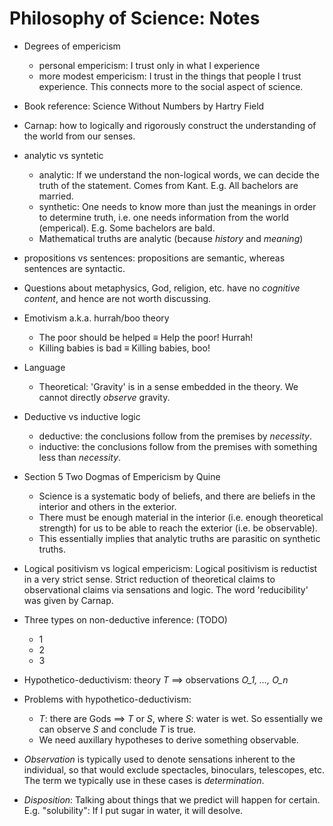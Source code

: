 # Philosophy of Science: Notes

*  Degrees of empericism
    -  personal empericism: I trust only in what I experience
    -  more modest empericism: I trust in the things that people I trust experience. This connects more to the social aspect of science.

*  Book reference: Science Without Numbers by Hartry Field
*  Carnap: how to logically and rigorously construct the understanding of the world from our senses.
*  analytic vs syntetic
    -  analytic: If we understand the non-logical words, we can decide the truth of the statement. Comes from Kant. E.g. All bachelors are married.
    -  synthetic: One needs to know more than just the meanings in order to determine truth, i.e. one needs information from the world (emperical). E.g. Some bachelors are bald.
    -  Mathematical truths are analytic (because *history* and *meaning*)
*  propositions vs sentences: propositions are semantic, whereas sentences are syntactic.
*  Questions about metaphysics, God, religion, etc. have no *cognitive content*, and hence are not worth discussing.
*  Emotivism a.k.a. hurrah/boo theory
    -  The poor should be helped ≡ Help the poor! Hurrah!
    -  Killing babies is bad ≡ Killing babies, boo!
*  Language
    -  Theoretical: 'Gravity' is in a sense embedded in the theory. We cannot directly *observe* gravity.
*  Deductive vs inductive logic
    -  deductive: the conclusions follow from the premises by *necessity*.
    -  inductive: the conclusions follow from the premises with something less than *necessity*.
*  Section 5 Two Dogmas of Empericism by Quine
    -  Science is a systematic body of beliefs, and there are beliefs in the interior and others in the exterior.
    -  There must be enough material in the interior (i.e. enough theoretical strength) for us to be able to reach the exterior (i.e. be observable).
    -  This essentially implies that analytic truths are parasitic on synthetic truths.
*  Logical positivism vs logical empericism: Logical positivism is reductist in a very strict sense. Strict reduction of theoretical claims to observational claims via sensations and logic. The word 'reducibility' was given by Carnap.
*  Three types on non-deductive inference: (TODO)
    -  1
    -  2
    -  3
*  Hypothetico-deductivism: theory *T* ⟹ observations *O_1, …, O_n*
*  Problems with hypothetico-deductivism:
    -  *T*: there are Gods ⟹ *T* or *S*, where *S*: water is wet. So essentially we can observe *S* and conclude *T* is true.
    -  We need auxillary hypotheses to derive something observable.
*  *Observation* is typically used to denote sensations inherent to the individual, so that would exclude spectacles, binoculars, telescopes, etc. The term we typically use in these cases is *determination*.
*  *Disposition*: Talking about things that we predict will happen for certain. E.g. "solubility": If I put sugar in water, it will desolve.